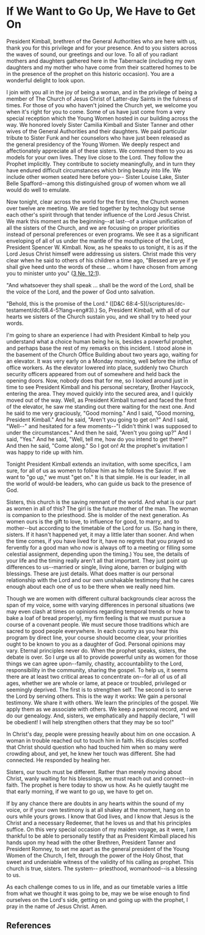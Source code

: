 # If We Want to Go Up, We Have to Get On

President Kimball, brethren of the General Authorities who are here with us,
thank you for this privilege and for your presence. And to you sisters across
the waves of sound, our greetings and our love. To all of you radiant mothers
and daughters gathered here in the Tabernacle (including my own daughters and
my mother who have come from their scattered homes to be in the presence of
the prophet on this historic occasion). You are a wonderful delight to look
upon.

I join with you all in the joy of being a woman, and in the privilege of being
a member of The Church of Jesus Christ of Latter-day Saints in the fulness of
times. For those of you who haven't joined the Church yet, we welcome you when
it's right for you to come. Some of us have just come from a very special
reception which the Young Women hosted in our building across the way. We
honored lovely Sister Camilia Kimball and Sister Tanner and other wives of the
General Authorities and their daughters. We paid particular tribute to Sister
Funk and her counselors who have just been released as the general presidency
of the Young Women. We deeply respect and affectionately appreciate all of
these sisters. We commend them to you as models for your own lives. They live
close to the Lord. They follow the Prophet implicitly. They contribute to
society meaningfully, and in turn they have endured difficult circumstances
which bring beauty into life. We include other women seated here before you--
Sister Louise Lake, Sister Belle Spafford--among this distinguished group of
women whom we all would do well to emulate.

Now tonight, clear across the world for the first time, the Church women over
twelve are meeting. We are tied together by technology but sense each other's
spirit through that tender influence of the Lord Jesus Christ. We mark this
moment as the beginning--at last--of a unique unification of all the sisters
of the Church, and we are focusing on proper priorities instead of personal
preferences or even programs. We see it as a significant enveloping of all of
us under the mantle of the mouthpiece of the Lord, President Spencer W.
Kimball. Now, as he speaks to us tonight, it is as if the Lord Jesus Christ
himself were addressing us sisters. Christ made this very clear when he said
to others of his children a time ago, "Blessed are ye if ye shall give heed
unto the words of these ... whom I have chosen from among you to minister unto
you" ([3 Ne. 12:1](/scriptures/bofm/3-ne/12.1?lang=eng#0)).

"And whatsoever they shall speak ... shall be the word of the Lord, shall be the
voice of the Lord, and the power of God unto salvation.

"Behold, this is the promise of the Lord." ([D&amp;C 68:4-5](/scriptures/dc-
testament/dc/68.4-5?lang=eng#3).) So, President Kimball, with all of our
hearts we sisters of the Church sustain you, and we shall try to heed your
words.

I'm going to share an experience I had with President Kimball to help you
understand what a choice human being he is, besides a powerful prophet, and
perhaps base the rest of my remarks on this incident. I stood alone in the
basement of the Church Office Building about two years ago, waiting for an
elevator. It was very early on a Monday morning, well before the influx of
office workers. As the elevator lowered into place, suddenly two Church
security officers appeared from out of somewhere and held back the opening
doors. Now, nobody does that for me, so I looked around just in time to see
President Kimball and his personal secretary, Brother Haycock, entering the
area. They moved quickly into the secured area, and I quickly moved out of the
way. Well, as President Kimball turned and faced the front of the elevator, he
saw me standing out there waiting for the next one. And he said to me very
graciously, "Good morning." And I said, "Good morning, President Kimball." And
he said, "Aren't you going to get on?" And I said, "Well--" and hesitated for
a few moments--"I didn't think I was supposed to under the circumstances." And
then he said, "Aren't you going up?" And I said, "Yes." And he said, "Well,
tell me, how do you intend to get there?" And then he said, "Come along." So I
got on! At the prophet's invitation I was happy to ride up with him.

Tonight President Kimball extends an invitation, with some specifics, I am
sure, for all of us as women to follow him as he follows the Savior. If we
want to "go up," we must "get on." It is that simple. He is our leader, in all
the world of would-be leaders, who can guide us back to the presence of God.

Sisters, this church is the saving remnant of the world. And what is our part
as women in all of this? The girl is the future mother of the man. The woman
is companion to the priesthood. She is molder of the next generation. As women
ours is the gift to love, to influence for good, to marry, and to mother--but
according to the timetable of the Lord for us. (So hang in there, sisters. If
it hasn't happened yet, it may a little later than sooner. And when the time
comes, if you have lived for it, have no regrets that you prayed so fervently
for a good man who now is always off to a meeting or filling some celestial
assignment, depending upon the timing.) You see, the details of your life and
the timing really aren't all that important. They just point up differences to
us--married or single, living alone, barren or bulging with blessings. These
are just details. What does matter is our personal relationship with the Lord
and our own unshakable testimony that he cares enough about each one of us to
be there when we really need him.

Though we are women with different cultural backgrounds clear across the span
of my voice, some with varying differences in personal situations (we may even
clash at times on opinions regarding temporal trends or how to bake a loaf of
bread properly), my firm feeling is that we must pursue a course of a covenant
people. We must secure those traditions which are sacred to good people
everywhere. In each country as you hear this program by direct line, your
course should become clear, your priorities ought to be known to you as a
daughter of God. Personal opinions may vary. Eternal principles never do. When
the prophet speaks, sisters, the debate is over. So I urge us all to provide
powerful unity as women for those things we can agree upon--family, chastity,
accountability to the Lord, responsibility in the community, sharing the
gospel. To help us, it seems there are at least two critical areas to
concentrate on--for all of us of all ages, whether we are whole or lame, at
peace or troubled, privileged or seemingly deprived. The first is to
strengthen self. The second is to serve the Lord by serving others. This is
the way it works: We gain a personal testimony. We share it with others. We
learn the principles of the gospel. We apply them as we associate with others.
We keep a personal record, and we do our genealogy. And, sisters, we
emphatically and happily declare, "I will be obedient! I will help strengthen
others that they may be so too!"

In Christ's day, people were pressing heavily about him on one occasion. A
woman in trouble reached out to touch him in faith. His disciples scoffed that
Christ should question who had touched him when so many were crowding about,
and yet, he knew her touch was different. She had connected. He responded by
healing her.

Sisters, our touch must be different. Rather than merely moving about Christ,
wanly waiting for his blessings, we must reach out and connect--in faith. The
prophet is here today to show us how. As he quietly taught me that early
morning, if we want to go up, we have to get on.

If by any chance there are doubts in any hearts within the sound of my voice,
or if your own testimony is at all shakey at the moment, hang on to ours while
yours grows. I know that God lives, and I know that Jesus is the Christ and a
necessary Redeemer, that he loves us and that his principles suffice. On this
very special occasion of my maiden voyage, as it were, I am thankful to be
able to personally testify that as President Kimball placed his hands upon my
head with the other Brethren, President Tanner and President Romney, to set me
apart as the general president of the Young Women of the Church, I felt,
through the power of the Holy Ghost, that sweet and undeniable witness of the
validity of his calling as prophet. This church is true, sisters. The system--
priesthood, womanhood--is a blessing to us.

As each challenge comes to us in life, and as our timetable varies a little
from what we thought it was going to be, may we be wise enough to find
ourselves on the Lord's side, getting on and going up with the prophet, I pray
in the name of Jesus Christ. Amen.

## References

